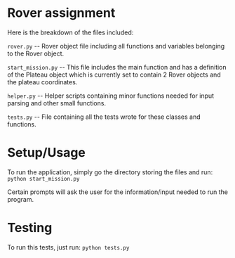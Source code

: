 # Rover assignment

Here is the breakdown of the files included:

`rover.py` -- Rover object file including all functions and variables belonging to the Rover object.

`start_mission.py` -- This file includes the main function and has a definition of the Plateau object which is currently set to contain 2 Rover objects and the plateau coordinates.

`helper.py` -- Helper scripts containing minor functions needed for input parsing and other small functions.

`tests.py` -- File containing all the tests wrote for these classes and functions.


# Setup/Usage
To run the application, simply go the directory storing the files and run:
`python start_mission.py`

Certain prompts will ask the user for the information/input needed to run the program.

# Testing
To run this tests, just run:
`python tests.py` 
